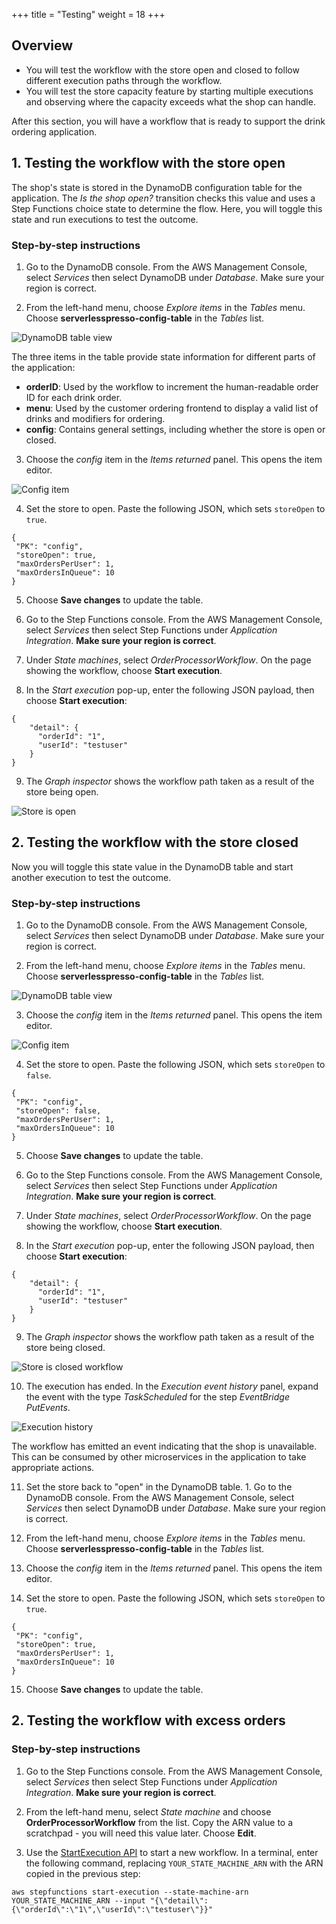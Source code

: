 +++
title = "Testing"
weight = 18
+++

## Overview

* You will test the workflow with the store open and closed to follow different execution paths through the workflow.
* You will test the store capacity feature by starting multiple executions and observing where the capacity exceeds what the shop can handle.

After this section, you will have a workflow that is ready to support the drink ordering application.

## 1. Testing the workflow with the store open

The shop's state is stored in the DynamoDB configuration table for the application. The *Is the shop open?* transition checks this value and uses a Step Functions choice state to determine the flow. Here, you will toggle this state and run executions to test the outcome.

### Step-by-step instructions ##

1. Go to the DynamoDB console. From the AWS Management Console, select *Services* then select DynamoDB under *Database*. Make sure your region is correct.

2. From the left-hand menu, choose *Explore items* in the *Tables* menu. Choose **serverlesspresso-config-table** in the *Tables* list.

![DynamoDB table view](../images/se-mod1-testing0.png)

The three items in the table provide state information for different parts of the application:
- **orderID**: Used by the workflow to increment the human-readable order ID for each drink order.
- **menu**: Used by the customer ordering frontend to display a valid list of drinks and modifiers for ordering.
- **config**: Contains general settings, including whether the store is open or closed.

3. Choose the *config* item in the *Items returned* panel. This opens the item editor.

![Config item](../images/se-mod1-testing1.png)

4. Set the store to open. Paste the following JSON, which sets `storeOpen` to `true`.

```
{
 "PK": "config",
 "storeOpen": true,
 "maxOrdersPerUser": 1,
 "maxOrdersInQueue": 10
}
```

5. Choose **Save changes** to update the table.

6. Go to the Step Functions console. From the AWS Management Console, select *Services* then select Step Functions under *Application Integration*. **Make sure your region is correct**.

7. Under *State machines*, select *OrderProcessorWorkflow*. On the page showing the workflow, choose **Start execution**.

8. In the *Start execution* pop-up, enter the following JSON payload, then choose **Start execution**:

```
{
    "detail": {
      "orderId": "1",
      "userId": "testuser"
    }
}
```

9. The *Graph inspector* shows the workflow path taken as a result of the store being open.

![Store is open](../images/se-mod1-testing2.png)

## 2. Testing the workflow with the store closed

Now you will toggle this state value in the DynamoDB table and start another execution to test the outcome.

### Step-by-step instructions ##

1. Go to the DynamoDB console. From the AWS Management Console, select *Services* then select DynamoDB under *Database*. Make sure your region is correct.

2. From the left-hand menu, choose *Explore items* in the *Tables* menu. Choose **serverlesspresso-config-table** in the *Tables* list.

![DynamoDB table view](../images/se-mod1-testing0.png)

3. Choose the *config* item in the *Items returned* panel. This opens the item editor.

![Config item](../images/se-mod1-testing1.png)

4. Set the store to open. Paste the following JSON, which sets `storeOpen` to `false`.

```
{
 "PK": "config",
 "storeOpen": false,
 "maxOrdersPerUser": 1,
 "maxOrdersInQueue": 10
}
```

5. Choose **Save changes** to update the table.

6. Go to the Step Functions console. From the AWS Management Console, select *Services* then select Step Functions under *Application Integration*. **Make sure your region is correct**.

7. Under *State machines*, select *OrderProcessorWorkflow*. On the page showing the workflow, choose **Start execution**.

8. In the *Start execution* pop-up, enter the following JSON payload, then choose **Start execution**:

```
{
    "detail": {
      "orderId": "1",
      "userId": "testuser"
    }
}
```

9. The *Graph inspector* shows the workflow path taken as a result of the store being closed.

![Store is closed workflow](../images/se-mod1-testing3.png)

10. The execution has ended. In the *Execution event history* panel, expand the event with the type *TaskScheduled* for the step *EventBridge PutEvents*.

![Execution history](../images/se-mod1-testing4.png)

The workflow has emitted an event indicating that the shop is unavailable. This can be consumed by other microservices in the application to take appropriate actions.

11. Set the store back to "open" in the DynamoDB table. 1. Go to the DynamoDB console. From the AWS Management Console, select *Services* then select DynamoDB under *Database*. Make sure your region is correct.

12. From the left-hand menu, choose *Explore items* in the *Tables* menu. Choose **serverlesspresso-config-table** in the *Tables* list.

13. Choose the *config* item in the *Items returned* panel. This opens the item editor.

14. Set the store to open. Paste the following JSON, which sets `storeOpen` to `true`.

```
{
 "PK": "config",
 "storeOpen": true,
 "maxOrdersPerUser": 1,
 "maxOrdersInQueue": 10
}
```

15. Choose **Save changes** to update the table.

## 2. Testing the workflow with excess orders



### Step-by-step instructions ##

1. Go to the Step Functions console. From the AWS Management Console, select *Services* then select Step Functions under *Application Integration*. **Make sure your region is correct**.

2. From the left-hand menu, select *State machine* and choose **OrderProcessorWorkflow** from the list. Copy the ARN value to a scratchpad - you will need this value later. Choose **Edit**.

3. Use the [StartExecution API](https://docs.aws.amazon.com/cli/latest/reference/stepfunctions/start-execution.html) to start a new workflow. In a terminal, enter the following command, replacing `YOUR_STATE_MACHINE_ARN` with the ARN copied in the previous step:

```
aws stepfunctions start-execution --state-machine-arn YOUR_STATE_MACHINE_ARN --input "{\"detail\":{\"orderId\":\"1\",\"userId\":\"testuser\"}}"
```
